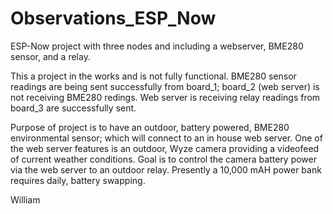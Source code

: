 # Observations_ESP_Now
ESP-Now project with three nodes and including a webserver, BME280 sensor, and a relay.

This a project in the works and is not fully functional.   BME280 sensor readings are being sent successfully from board_1; board_2 (web server) is not receiving BME280 redings.  Web server is receiving relay readings from board_3 are successfully sent.

Purpose of project is to have an outdoor, battery powered, BME280 environmental sensor; which will connect to an in house web server.  One of the web server features is an outdoor, Wyze camera providing a videofeed of current weather conditions.  Goal is to control the camera battery power via the web server to an outdoor relay.  Presently a 10,000 mAH power bank requires daily, battery swapping.  

William
